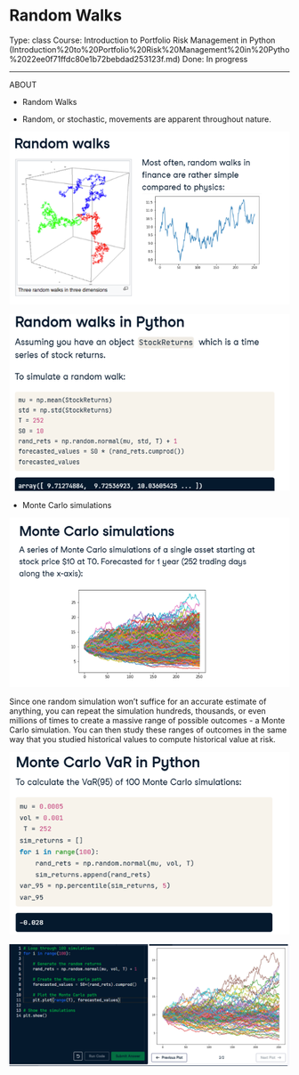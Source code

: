 # Random Walks

Type: class
Course: Introduction to Portfolio Risk Management in Python (Introduction%20to%20Portfolio%20Risk%20Management%20in%20Pytho%2022ee0f71ffdc80e1b72bebdad253123f.md)
Done: In progress

---

<aside>

ABOUT

- Random Walks
</aside>

- Random, or stochastic, movements are apparent throughout nature.

![image.png](image%2058.png)

![image.png](image%2059.png)

- Monte Carlo simulations

![image.png](image%2060.png)

Since one random simulation won’t suffice for an accurate estimate of anything, you can repeat the simulation hundreds, thousands, or even millions of times to create a massive range of possible outcomes - a Monte Carlo simulation. You can then study these ranges of outcomes in the same way that you studied historical values to compute historical value at risk. 

![image.png](image%2061.png)

![image.png](image%2062.png)